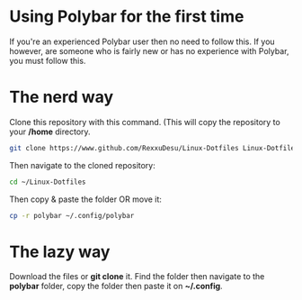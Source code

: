 # Using Polybar for the first time
If you're an experienced Polybar user then no need to follow this. If you however, are someone who is fairly new or has no experience with Polybar, you must follow this.

# The nerd way
Clone this repository with this command. (This will copy the repository to your **/home** directory.
```bash
git clone https://www.github.com/RexxuDesu/Linux-Dotfiles Linux-Dotfiles
```

Then navigate to the cloned repository:
```bash
cd ~/Linux-Dotfiles
```

Then copy & paste the folder OR move it:
```bash
cp -r polybar ~/.config/polybar
```

# The lazy way
Download the files or **git clone** it. Find the folder then navigate to the **polybar** folder, copy the folder then paste it on **~/.config**.
